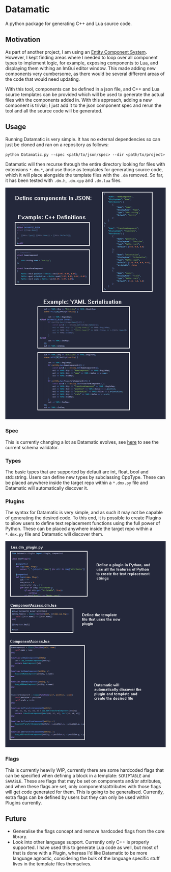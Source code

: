 # Datamatic
A python package for generating C++ and Lua source code.

## Motivation
As part of another project, I am using an [Entity Component System](https::github.com/MagicLemms/apecs). However, I kept finding areas where I needed to loop over all component types to implement logic, for example, exposing components to Lua, and displaying them withing an ImGui editor window. This made adding new components very cumbersome, as there would be several different areas of the code that would need updating.

With this tool, components can be defined in a json file, and C++ and Lua source templates can be provided which will be used to generate the actual files with the components added in. With this approach, adding a new component is trivial; I just add it to the json component spec and rerun the tool and all the source code will be generated.

## Usage

Running Datamatic is very simple. It has no external dependencies so can just be cloned and ran on a repository as follows:
```
python Datamatic.py --spec <path/to/json/spec> --dir <path/to/project>
```

Datamatic will then recurse through the entire directory looking for files with extensions `*.dm.*`, and use those as templates for generating source code, which it 
will place alongside the template files with the `.dm` removed. So far, it has been tested with `.dm.h`, `.dm.cpp` and `.dm.lua` files.

![Overview](res/Overview.png)

### Spec

This is currently changing a lot as Datamatic evolves, see [here](Datamatic/Validator.py) to see the current schema validator.

### Types

The basic types that are supported by default are int, float, bool and std::string. Users can define new types by subclassing CppType. These can be placed anywhere
inside the target repo within a `*.dmx.py` file and Datamatic will automatically discover it.

### Plugins

The syntax for Datamatic is very simple, and as such it may not be capable of generating the desired code. To this end, it is possible to create Plugins to allow
users to define text replacement functions using the full power of Python. These can be placed anywhere inside the target repo within a `*.dmx.py` file and
Datamatic will discover them.

![Plugins](res/Plugin.png)

### Flags

This is currently heavily WIP, currently there are some hardcoded flags that can be specified when defining a block in a template: `SCRIPTABLE` and `SAVABLE`. These
are flags that may be set on components and/or attributes, and when these flags are set, only components/attributes with those flags will get code generated for them.
This is going to be generalised. Currently, extra flags can be defined by users but they can only be used within Plugins currently.

## Future
- Generalise the flags concept and remove hardcoded flags from the core library.
- Look into other language support. Currently only C++ is properly supported. I have used this to generate Lua code as well, but most of that is done with a Plugin,
  whereas I'd like Datamatic to be more language agnostic, considering the bulk of the language specific stuff lives in the template files themselves.

